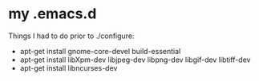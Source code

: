 # my .emacs.d

Things I had to do prior to ./configure:
* apt-get install gnome-core-devel build-essential
* apt-get install libXpm-dev libjpeg-dev libpng-dev libgif-dev libtiff-dev
* apt-get install libncurses-dev
